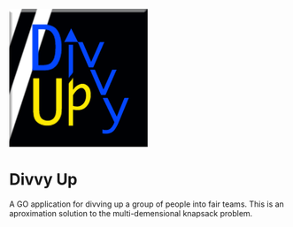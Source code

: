 ![Logo](/logo.png?raw=true)

# Divvy Up
A GO application for divving up a group of people into fair teams.
This is an aproximation solution to the multi-demensional knapsack problem.
